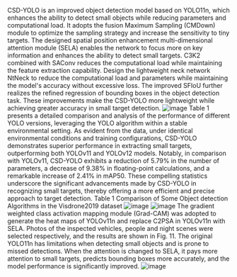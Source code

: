 CSD-YOLO is an improved object detection model based on YOLO11n, which enhances the ability to detect small objects while reducing parameters and computational load. It adopts the fusion Maximum Sampling (CMDown) module to optimize the sampling strategy and increase the sensitivity to tiny targets. The designed spatial position enhancement multi-dimensional attention module (SELA) enables the network to focus more on key information and enhances the ability to detect small targets. C3K2 combined with SAConv reduces the computational load while maintaining the feature extraction capability. Design the lightweight neck network NtNeck to reduce the computational load and parameters while maintaining the model's accuracy without excessive loss. The improved SFIoU further realizes the refined regression of bounding boxes in the object detection task. These improvements make the CSD-YOLO more lightweight while achieving greater accuracy in small target detection.
![image](https://github.com/user-attachments/assets/381708dc-68ab-4e90-a5a1-479e9c76c0fc)
Table 1 presents a detailed comparison and analysis of the performance of different YOLO versions, leveraging the YOLO algorithm within a stable environmental setting. As evident from the data, under identical environmental conditions and training configurations, CSD-YOLO demonstrates superior performance in extracting small targets, outperforming both YOLOv11 and YOLOv12 models. Notably, in comparison with YOLOv11, CSD-YOLO exhibits a reduction of 5.79% in the number of parameters, a decrease of 9.38% in floating-point calculations, and a remarkable increase of 2.41% in mAP50. These compelling statistics underscore the significant advancements made by CSD-YOLO in recognizing small targets, thereby offering a more efficient and precise approach to target detection.
Table 1 
Comparison of Some Object detection Algorithms in the Visdrone2019 dataset
![image](https://github.com/user-attachments/assets/69b4a08c-1659-4579-8f1d-ff5e239c0daa)
![image](https://github.com/user-attachments/assets/06ab3f9f-b359-4b83-a4e6-0267943d7153)
The gradient weighted class activation mapping module (Grad-CAM) was adopted to generate the heat maps of YOLOv11n and replace C2PSA in YOLOv11n with SELA. Photos of the inspected vehicles, people and night scenes were selected respectively, and the results are shown in Fig. 11. The original YOLO11n has limitations when detecting small objects and is prone to missed detections. When the attention is changed to SELA, it pays more attention to small targets, predicts bounding boxes more accurately, and the model performance is significantly improved.
![image](https://github.com/user-attachments/assets/5441d0d9-7ee6-4a33-b7f9-f91d4e406154)

